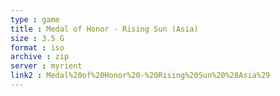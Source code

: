 ```yaml
---
type : game
title : Medal of Honor - Rising Sun (Asia)
size : 3.5 G
format : iso
archive : zip
server : myrient
link2 : Medal%20of%20Honor%20-%20Rising%20Sun%20%28Asia%29
---
```

